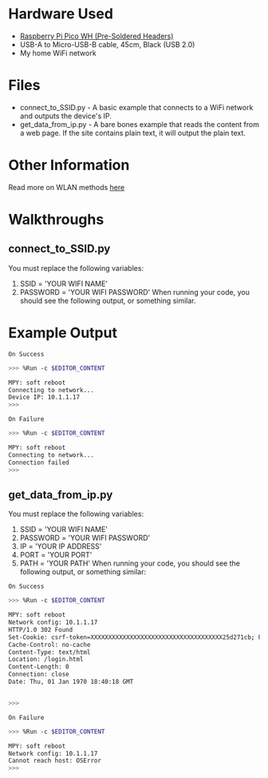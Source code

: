 # Hardware Used
- [Raspberry Pi Pico WH (Pre-Soldered Headers)](https://www.pishop.us/product/raspberry-pi-pico-wh-pre-soldered-headers/?src=raspberrypi)
- USB-A to Micro-USB-B cable, 45cm, Black (USB 2.0)
- My home WiFi network
# Files
- connect_to_SSID.py - A basic example that connects to a WiFi network and outputs the device's IP.
- get_data_from_ip.py - A bare bones example that reads the content from a web page. If the site contains plain text, it will output the plain text.
# Other Information
Read more on WLAN methods [here](https://docs.micropython.org/en/latest/library/network.WLAN.html)
# Walkthroughs
## connect_to_SSID.py
You must replace the following variables:
1. SSID = 'YOUR WIFI NAME'
2. PASSWORD = 'YOUR WIFI PASSWORD'
When running your code, you should see the following output, or something similar.
# Example Output
`On Success`
```bash
>>> %Run -c $EDITOR_CONTENT

MPY: soft reboot
Connecting to network...
Device IP: 10.1.1.17
>>>
```
`On Failure`
```bash
>>> %Run -c $EDITOR_CONTENT

MPY: soft reboot
Connecting to network...
Connection failed
>>>
```
## get_data_from_ip.py
You must replace the following variables:
1. SSID = 'YOUR WIFI NAME'
2. PASSWORD = 'YOUR WIFI PASSWORD'
3. IP = 'YOUR IP ADDRESS'
4. PORT = 'YOUR PORT'
5. PATH = 'YOUR PATH'
When running your code, you should see the following output, or something similar:

`On Success`
```bash
>>> %Run -c $EDITOR_CONTENT

MPY: soft reboot
Network config: 10.1.1.17
HTTP/1.0 302 Found
Set-Cookie: csrf-token=XXXXXXXXXXXXXXXXXXXXXXXXXXXXXXXXXXXXX25d271cb; Path=/
Cache-Control: no-cache
Content-Type: text/html
Location: /login.html
Content-Length: 0
Connection: close
Date: Thu, 01 Jan 1970 18:40:18 GMT


>>>

```
`On Failure`
```bash
>>> %Run -c $EDITOR_CONTENT

MPY: soft reboot
Network config: 10.1.1.17
Cannot reach host: OSError
>>>
```
